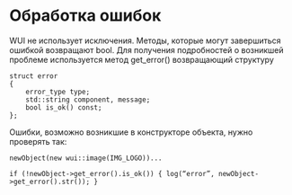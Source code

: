 # Обработка ошибок

WUI не использует исключения. Методы, которые могут завершиться ошибкой возвращают bool. Для получения подробностей о возникшей проблеме используется метод get_error() возвращающий структуру 

    struct error
    {
        error_type type;
        std::string component, message;
        bool is_ok() const;
    };

Ошибки, возможно возникшие в конструкторе объекта, нужно проверять так:

    newObject(new wui::image(IMG_LOGO))...

    if (!newObject->get_error().is_ok()) { log(“error”, newObject->get_error().str()); }
